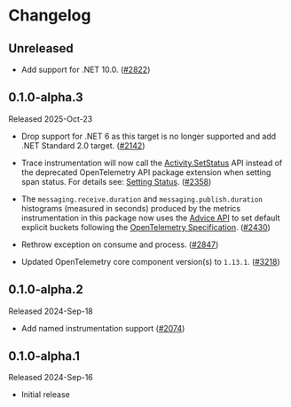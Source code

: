# Changelog

## Unreleased

* Add support for .NET 10.0.
  ([#2822](https://github.com/open-telemetry/opentelemetry-dotnet-contrib/pull/2822))

## 0.1.0-alpha.3

Released 2025-Oct-23

* Drop support for .NET 6 as this target is no longer supported
  and add .NET Standard 2.0 target.
  ([#2142](https://github.com/open-telemetry/opentelemetry-dotnet-contrib/pull/2142))

* Trace instrumentation will now call the [Activity.SetStatus](https://learn.microsoft.com/dotnet/api/system.diagnostics.activity.setstatus)
  API instead of the deprecated OpenTelemetry API package extension when setting
  span status. For details see: [Setting Status](https://github.com/open-telemetry/opentelemetry-dotnet/blob/main/src/OpenTelemetry.Api/README.md#setting-status).
  ([#2358](https://github.com/open-telemetry/opentelemetry-dotnet-contrib/pull/2358))

* The `messaging.receive.duration` and `messaging.publish.duration` histograms
  (measured in seconds) produced by the metrics instrumentation in this package
  now uses the [Advice API](https://github.com/open-telemetry/opentelemetry-dotnet/blob/core-1.10.0/docs/metrics/customizing-the-sdk/README.md#explicit-bucket-histogram-aggregation)
  to set default explicit buckets following the [OpenTelemetry Specification](https://github.com/open-telemetry/semantic-conventions/blob/v1.24.0/docs/messaging/messaging-metrics.md).
  ([#2430](https://github.com/open-telemetry/opentelemetry-dotnet-contrib/pull/2430))

* Rethrow exception on consume and process.
  ([#2847](https://github.com/open-telemetry/opentelemetry-dotnet-contrib/pull/2847))

* Updated OpenTelemetry core component version(s) to `1.13.1`.
  ([#3218](https://github.com/open-telemetry/opentelemetry-dotnet-contrib/pull/3218))

## 0.1.0-alpha.2

Released 2024-Sep-18

* Add named instrumentation support
  ([#2074](https://github.com/open-telemetry/opentelemetry-dotnet-contrib/pull/2074))

## 0.1.0-alpha.1

Released 2024-Sep-16

* Initial release
